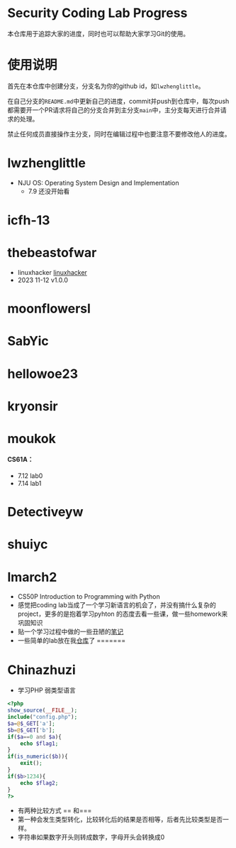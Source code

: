 # Security Coding Lab Progress
本仓库用于追踪大家的进度，同时也可以帮助大家学习Git的使用。

# 使用说明

首先在本仓库中创建分支，分支名为你的github id，如```lwzhenglittle```。

在自己分支的```README.md```中更新自己的进度，commit并push到仓库中，每次push都需要开一个PR请求将自己的分支合并到主分支```main```中，主分支每天进行合并请求的处理。

禁止任何成员直接操作主分支，同时在编辑过程中也要注意不要修改他人的进度。

# lwzhenglittle

- NJU OS: Operating System Design and Implementation
  - 7.9 还没开始看

# icfh-13

# thebeastofwar
- linuxhacker [linuxhacker](https://github.com/TheBeastofwar/linuxhacker)
- 2023 11-12 v1.0.0
# moonflowersl

# SabYic

# hellowoe23

# kryonsir

# moukok
####  CS61A：
- 7.12 lab0
- 7.14 lab1
# Detectiveyw

# shuiyc


# lmarch2
- CS50P Introduction to Programming with Python
- 感觉把coding lab当成了一个学习新语言的机会了，并没有搞什么复杂的project，更多的是抱着学习pyhton
  的态度去看一些课，做一些homework来巩固知识
- 贴一个学习过程中做的一些丑陋的[笔记](https://www.notion.so/Python-eaa75da8d05c4f7dbed9e780dd1946bf?pvs=4)
- 一些简单的lab放在我[仓库](https://github.com/lmarch2/CS50P)了
=======

# Chinazhuzi
- 学习PHP 弱类型语言
```php
<?php
show_source(__FILE__);
include("config.php");
$a=@$_GET['a'];
$b=@$_GET['b'];
if($a==0 and $a){
    echo $flag1;
}
if(is_numeric($b)){
    exit();
}
if($b>1234){
    echo $flag2;
}
?>
```
- 有两种比较方式 == 和===
- 第一种会发生类型转化，比较转化后的结果是否相等，后者先比较类型是否一样。
- 字符串如果数字开头则转成数字，字母开头会转换成0
